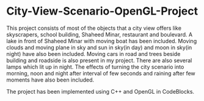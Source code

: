 # City-View-Scenario-OpenGL-Project


This project consists of most of the objects that a city view offers like skyscrapers, school building, Shaheed Minar, restaurant and boulevard. A lake in front of Shaheed Minar with moving boat has been included. Moving clouds and moving plane in sky and sun in sky(in day) and moon in sky(in night) have also been included. Moving cars in road and trees beside building and roadside is also present in my project. There are also several lamps which lit up in night. The effects of turning the city scenario into morning, noon and night after interval of few seconds and  raining after few moments have also been included.


The project has been implemented using C++ and OpenGL in CodeBlocks.